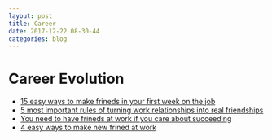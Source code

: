 ```yaml
---
layout: post
title: Career
date: 2017-12-22 08-30-44
categories: blog
---
```


# Career Evolution

- [15 easy ways to make frineds in your first week on the job](https://www.fastcompany.com/40509736/15-easy-ways-to-make-friends-in-your-first-week-on-the-job)
- [5 most important rules of turning work relationships into real friendships](https://www.themuse.com/advice/the-5-most-important-rules-of-turning-work-relationships-into-real-friendships)
- [You need to have frineds at work if you care about succeeding](https://www.themuse.com/advice/you-need-to-have-friends-at-work-if-you-care-about-succeeding)
- [4 easy ways to make new frined at work](https://www.themuse.com/advice/4-easy-ways-to-make-new-friends-at-work-according-to-muse-readers)
